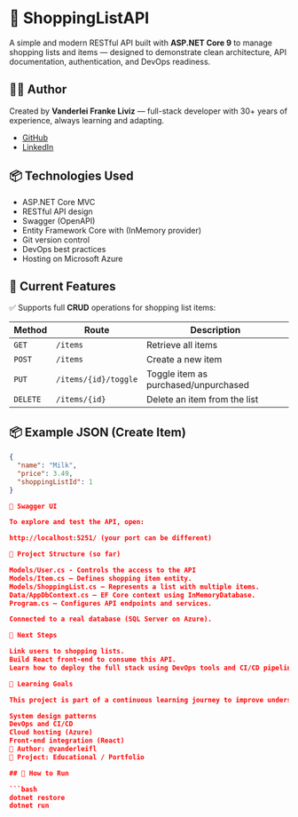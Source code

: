 # 🛒 ShoppingListAPI

A simple and modern RESTful API built with **ASP.NET Core 9** to manage shopping lists and items — designed to demonstrate clean architecture, API documentation, authentication, and DevOps readiness.

## 👨‍💻 Author

Created by **Vanderlei Franke Liviz** — full-stack developer with 30+ years of experience, always learning and adapting.

- [GitHub](https://github.com/vanderleifl)
- [LinkedIn](https://www.linkedin.com/in/vanderleifl)

## 📦 Technologies Used

- ASP.NET Core MVC
- RESTful API design
- Swagger (OpenAPI)
- Entity Framework Core with (InMemory provider)
- Git version control
- DevOps best practices
- Hosting on Microsoft Azure

## 🚀 Current Features

✅ Supports full **CRUD** operations for shopping list items:

| Method | Route                  | Description                                 |
|--------|------------------------|---------------------------------------------|
| `GET`  | `/items`               | Retrieve all items                          |
| `POST` | `/items`               | Create a new item                           |
| `PUT`  | `/items/{id}/toggle`   | Toggle item as purchased/unpurchased        |
| `DELETE` | `/items/{id}`        | Delete an item from the list                |

## 📦 Example JSON (Create Item)

```json
{
  "name": "Milk",
  "price": 3.49,
  "shoppingListId": 1
}

🧪 Swagger UI

To explore and test the API, open:

http://localhost:5251/ (your port can be different)

📂 Project Structure (so far)

Models/User.cs - Controls the access to the API
Models/Item.cs — Defines shopping item entity.
Models/ShoppingList.cs — Represents a list with multiple items.
Data/AppDbContext.cs — EF Core context using InMemoryDatabase.
Program.cs — Configures API endpoints and services.

Connected to a real database (SQL Server on Azure).

🔄 Next Steps

Link users to shopping lists.
Build React front-end to consume this API.
Learn how to deploy the full stack using DevOps tools and CI/CD pipelines.

🧠 Learning Goals

This project is part of a continuous learning journey to improve understanding of:

System design patterns
DevOps and CI/CD
Cloud hosting (Azure)
Front-end integration (React)
📌 Author: @vanderleifl
🎯 Project: Educational / Portfolio

## 🔗 How to Run

```bash
dotnet restore
dotnet run

